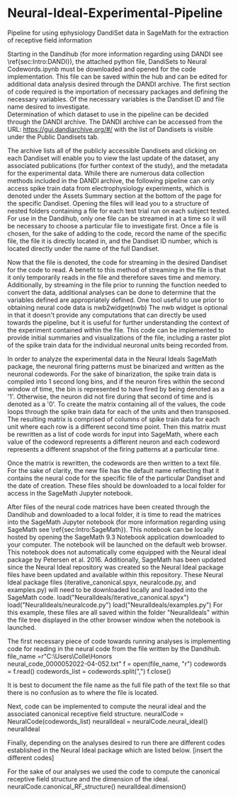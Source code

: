 # Neural-Ideal-Experimental-Pipeline
Pipeline for using ephysiology DandiSet data in SageMath for the extraction of receptive field information

Starting in the Dandihub (for more information regarding using DANDI see \ref{sec:Intro:DANDI}), the attached python file, DandiSets to Neural Codewords.ipynb must be downloaded and opened for the code implementation. This file can be saved within the hub and can be edited for additional data analysis desired through the DANDI archive. The first section of code required is the importation of necessary packages and defining the necessary variables. Of the necessary variables is the Dandiset ID and file name desired to investigate.  
Determination of which dataset to use in the pipeline can be decided through the DANDI archive. The DANDI archive can be accessed from the URL:
    https://gui.dandiarchive.org/#/
with the list of Dandisets is visible under the Public Dandisets tab.

  The archive lists all of the publicly accessible Dandisets and clicking on each Dandiset will enable you to view the last update of the dataset, any associated publications (for further context of the study), and the metadata for the experimental data. While there are numerous data collection methods included in the DANDI archive, the following pipeline can only access spike train data from electrophysiology experiments, which is denoted under the Assets Summary section at the bottom of the page for the specific Dandiset. Opening the files will lead you to a structure of nested folders containing a file for each test trial run on each subject tested. For use in the Dandihub, only one file can be streamed in at a time so it will be necessary to choose a particular file to investigate first. Once a file is chosen, for the sake of adding to the code, record the name of the specific file, the file it is directly located in, and the Dandiset ID number, which is located directly under the name of the full Dandiset. 

Now that the file is denoted, the code for streaming in the desired Dandiset for the code to read. A benefit to this method of streaming in the file is that it only temporarily reads in the file and therefore saves time and memory. Additionally, by streaming in the file prior to running the function needed to convert the data, additional analyses can be done to determine that the variables defined are appropriately defined. One tool useful to use prior to obtaining neural code data is
nwb2widget(nwb)
The nwb widget is optional in that it doesn't provide any computations that can directly be used towards the pipeline, but it is useful for further understanding the context of the experiment contained within the file. This code can be implemented to provide initial summaries and visualizations of the file, including a raster plot of the spike train data for the individual neuronal units being recorded from.

In order to analyze the experimental data in the Neural Ideals SageMath package, the neuronal firing patterns must be binarized and written as the neuronal codewords. For the sake of binarization, the spike train data is compiled into 1 second long bins, and if the neuron fires within the second window of time, the bin is represented to have fired by being denoted as a '1'. Otherwise, the neuron did not fire during that second of time and is denoted as a '0'. To create the matrix containing all of the values, the code loops through the spike train data for each of the units and then transposed. The resulting matrix is comprised of columns of spike train data for each unit where each row is a different second time point. Then this matrix must be rewritten as a list of code words for input into SageMath, where each value of the codeword represents a different neuron and each codeword represents a different snapshot of the firing patterns at a particular time.

Once the matrix is rewritten, the codewords are then written to a text file. For the sake of clarity, the new file has the default name reflecting that it contains the neural code for the specific file of the particular Dandiset and the date of creation. These files should be downloaded to a local folder for access in the SageMath Jupyter notebook.

After files of the neural code matrices have been created through the Dandihub and downloaded to a local folder, it is time to read the matrices into the SageMath Jupyter notebook (for more information regarding using SageMath see \ref{sec:Intro:SageMath}). This notebook can be locally hosted by opening the SageMath 9.3 Notebook application downloaded to your computer. The notebook will be launched on the default web browser. This notebook does not automatically come equipped with the Neural ideal package by Petersen et al. 2016. Additionally, SageMath has been updated since the Neural Ideal repository was created so the Neural Ideal package files have been updated and available within this repository. These Neural Ideal package files (iterative_canonical.spyx, neuralcode.py, and examples.py) will need to be downloaded locally and loaded into the SageMath code. 
load("NeuralIdeals/iterative_canonical.spyx")
load("NeuralIdeals/neuralcode.py")
load("NeuralIdeals/examples.py")
For this example, these files are all saved within the folder "NeuralIdeals" within the file tree displayed in the other browser window when the notebook is launched.

The first necessary piece of code towards running analyses is implementing code for reading in the neural code from the file written by the Dandihub. 
file_name =r"C:\Users\Colle\Honors\
            neural_code_0000052022-04-052.txt"
f = open(file_name, "r")
codewords = f.read()
codewords_list = codewords.split(",")
f.close()

It is best to document the file name as the full file path of the text file so that there is no confusion as to where the file is located.

Next, code can be implemented to compute the neural ideal and the associated canonical receptive field structure. 
neuralCode = NeuralCode(codewords_list)
neuralIdeal = neuralCode.neural_ideal()
neuralIdeal

Finally, depending on the analyses desired to run there are different codes established in the Neural Ideal package which are listed below. [insert the different codes]

For the sake of our analyses we used the code to compute the canonical receptive field structure and the dimension of the ideal.
    neuralCode.canonical_RF_structure()
    neuralIdeal.dimension()

